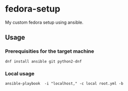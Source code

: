 fedora-setup
============
My custom fedora setup using ansible.


Usage
-----

### Prerequisities for the target machine

    dnf install ansible git python2-dnf


### Local usage

    ansible-playbook  -i "localhost," -c local root.yml -b